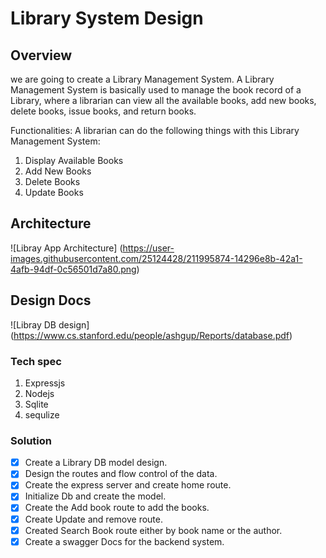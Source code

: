 # Library System Design

## Overview

we are going to create a Library Management System. A Library Management System is basically used to manage the book record of a Library, where a librarian can view all the available books, add new books, delete books, issue books, and return books.

Functionalities: A librarian can do the following things with this Library Management System:

1. Display Available Books
2. Add New Books
3. Delete Books
4. Update Books

## Architecture

![Libray App Architecture] (<https://user-images.githubusercontent.com/25124428/211995874-14296e8b-42a1-4afb-94df-0c56501d7a80.png>)

## Design Docs

![Libray DB design] (<https://www.cs.stanford.edu/people/ashgup/Reports/database.pdf>)

### Tech spec

1. Expressjs
2. Nodejs
3. Sqlite
4. sequlize

### Solution

- [x] Create a Library DB model design.
- [x] Design the routes and flow control of the data.
- [x] Create the express server and create home route.
- [x] Initialize Db and create the model.
- [x] Create the Add book route to add the books.
- [x] Create Update and remove route.
- [x] Created Search Book route either by book name or the author.
- [x] Create a swagger Docs for the backend system.
